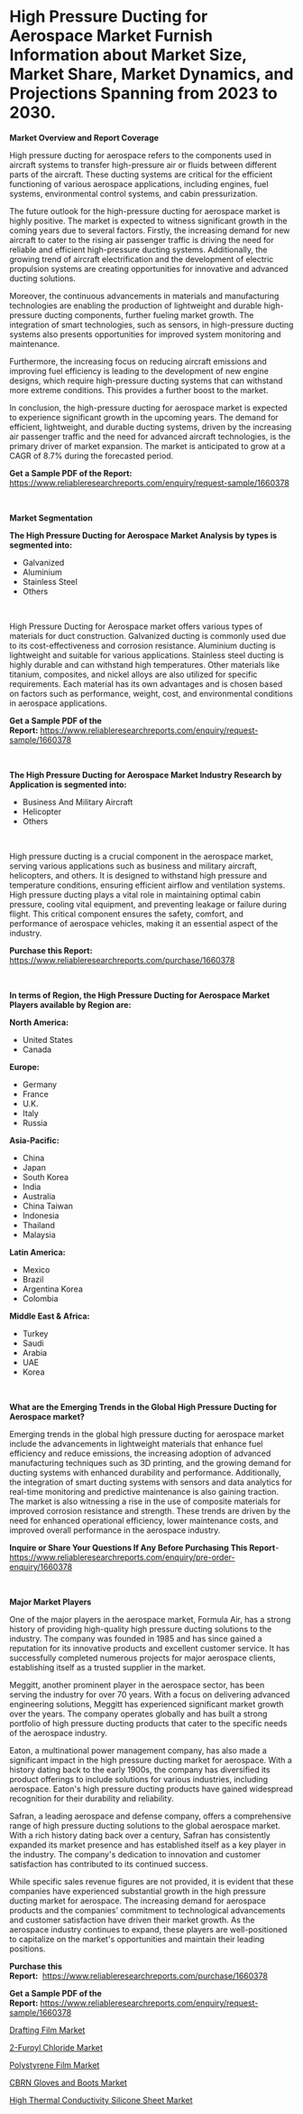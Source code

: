 <p><h1>High Pressure Ducting for Aerospace Market Furnish Information about Market Size, Market Share, Market Dynamics, and Projections Spanning from 2023 to 2030.</h1></p><p><strong>Market Overview and Report Coverage</strong></p>
<p><p>High pressure ducting for aerospace refers to the components used in aircraft systems to transfer high-pressure air or fluids between different parts of the aircraft. These ducting systems are critical for the efficient functioning of various aerospace applications, including engines, fuel systems, environmental control systems, and cabin pressurization.</p><p>The future outlook for the high-pressure ducting for aerospace market is highly positive. The market is expected to witness significant growth in the coming years due to several factors. Firstly, the increasing demand for new aircraft to cater to the rising air passenger traffic is driving the need for reliable and efficient high-pressure ducting systems. Additionally, the growing trend of aircraft electrification and the development of electric propulsion systems are creating opportunities for innovative and advanced ducting solutions.</p><p>Moreover, the continuous advancements in materials and manufacturing technologies are enabling the production of lightweight and durable high-pressure ducting components, further fueling market growth. The integration of smart technologies, such as sensors, in high-pressure ducting systems also presents opportunities for improved system monitoring and maintenance.</p><p>Furthermore, the increasing focus on reducing aircraft emissions and improving fuel efficiency is leading to the development of new engine designs, which require high-pressure ducting systems that can withstand more extreme conditions. This provides a further boost to the market.</p><p>In conclusion, the high-pressure ducting for aerospace market is expected to experience significant growth in the upcoming years. The demand for efficient, lightweight, and durable ducting systems, driven by the increasing air passenger traffic and the need for advanced aircraft technologies, is the primary driver of market expansion. The market is anticipated to grow at a CAGR of 8.7% during the forecasted period.</p></p>
<p><strong>Get a Sample PDF of the Report:</strong> <a href="https://www.reliableresearchreports.com/enquiry/request-sample/1660378">https://www.reliableresearchreports.com/enquiry/request-sample/1660378</a></p>
<p>&nbsp;</p>
<p><strong>Market Segmentation</strong></p>
<p><strong>The High Pressure Ducting for Aerospace Market Analysis by types is segmented into:</strong></p>
<p><ul><li>Galvanized</li><li>Aluminium</li><li>Stainless Steel</li><li>Others</li></ul></p>
<p>&nbsp;</p>
<p><p>High Pressure Ducting for Aerospace market offers various types of materials for duct construction. Galvanized ducting is commonly used due to its cost-effectiveness and corrosion resistance. Aluminium ducting is lightweight and suitable for various applications. Stainless steel ducting is highly durable and can withstand high temperatures. Other materials like titanium, composites, and nickel alloys are also utilized for specific requirements. Each material has its own advantages and is chosen based on factors such as performance, weight, cost, and environmental conditions in aerospace applications.</p></p>
<p><strong>Get a Sample PDF of the Report:</strong>&nbsp;<a href="https://www.reliableresearchreports.com/enquiry/request-sample/1660378">https://www.reliableresearchreports.com/enquiry/request-sample/1660378</a></p>
<p>&nbsp;</p>
<p><strong>The High Pressure Ducting for Aerospace Market Industry Research by Application is segmented into:</strong></p>
<p><ul><li>Business And Military Aircraft</li><li>Helicopter</li><li>Others</li></ul></p>
<p>&nbsp;</p>
<p><p>High pressure ducting is a crucial component in the aerospace market, serving various applications such as business and military aircraft, helicopters, and others. It is designed to withstand high pressure and temperature conditions, ensuring efficient airflow and ventilation systems. High pressure ducting plays a vital role in maintaining optimal cabin pressure, cooling vital equipment, and preventing leakage or failure during flight. This critical component ensures the safety, comfort, and performance of aerospace vehicles, making it an essential aspect of the industry.</p></p>
<p><strong>Purchase this Report:</strong>&nbsp; <a href="https://www.reliableresearchreports.com/purchase/1660378">https://www.reliableresearchreports.com/purchase/1660378</a></p>
<p>&nbsp;</p>
<p><strong>In terms of Region, the High Pressure Ducting for Aerospace Market Players available by Region are:</strong></p>
<p>
    <p> <strong> North America: </strong>
        <ul>
            <li>United States</li>
            <li>Canada</li>
        </ul>
        </p> 
    <p> <strong> Europe: </strong>
        <ul>
            <li>Germany</li>
            <li>France</li>
            <li>U.K.</li>
            <li>Italy</li>
            <li>Russia</li>
        </ul>
        </p> 
    <p> <strong> Asia-Pacific: </strong>
        <ul>
            <li>China</li>
            <li>Japan</li>
            <li>South Korea</li>
            <li>India</li>
            <li>Australia</li>
            <li>China Taiwan</li>
            <li>Indonesia</li>
            <li>Thailand</li>
            <li>Malaysia</li>
        </ul>
        </p> 
    <p> <strong> Latin America: </strong>
        <ul>
            <li>Mexico</li>
            <li>Brazil</li>
            <li>Argentina Korea</li>
            <li>Colombia</li>
        </ul>
        </p> 
    <p> <strong> Middle East & Africa: </strong>
        <ul>
            <li>Turkey</li>
            <li>Saudi</li>
            <li>Arabia</li>
            <li>UAE</li>
            <li>Korea</li>
        </ul>
    </p>
    </p>
<p>&nbsp;</p>
<p><strong>What are the Emerging Trends in the Global High Pressure Ducting for Aerospace market?</strong></p>
<p><p>Emerging trends in the global high pressure ducting for aerospace market include the advancements in lightweight materials that enhance fuel efficiency and reduce emissions, the increasing adoption of advanced manufacturing techniques such as 3D printing, and the growing demand for ducting systems with enhanced durability and performance. Additionally, the integration of smart ducting systems with sensors and data analytics for real-time monitoring and predictive maintenance is also gaining traction. The market is also witnessing a rise in the use of composite materials for improved corrosion resistance and strength. These trends are driven by the need for enhanced operational efficiency, lower maintenance costs, and improved overall performance in the aerospace industry.</p></p>
<p><strong>Inquire or Share Your Questions If Any Before Purchasing This Report</strong>- <a href="https://www.reliableresearchreports.com/enquiry/pre-order-enquiry/1660378">https://www.reliableresearchreports.com/enquiry/pre-order-enquiry/1660378</a></p>
<p>&nbsp;</p>
<p><strong>Major Market Players</strong></p>
<p><p>One of the major players in the aerospace market, Formula Air, has a strong history of providing high-quality high pressure ducting solutions to the industry. The company was founded in 1985 and has since gained a reputation for its innovative products and excellent customer service. It has successfully completed numerous projects for major aerospace clients, establishing itself as a trusted supplier in the market.</p><p>Meggitt, another prominent player in the aerospace sector, has been serving the industry for over 70 years. With a focus on delivering advanced engineering solutions, Meggitt has experienced significant market growth over the years. The company operates globally and has built a strong portfolio of high pressure ducting products that cater to the specific needs of the aerospace industry.</p><p>Eaton, a multinational power management company, has also made a significant impact in the high pressure ducting market for aerospace. With a history dating back to the early 1900s, the company has diversified its product offerings to include solutions for various industries, including aerospace. Eaton's high pressure ducting products have gained widespread recognition for their durability and reliability.</p><p>Safran, a leading aerospace and defense company, offers a comprehensive range of high pressure ducting solutions to the global aerospace market. With a rich history dating back over a century, Safran has consistently expanded its market presence and has established itself as a key player in the industry. The company's dedication to innovation and customer satisfaction has contributed to its continued success.</p><p>While specific sales revenue figures are not provided, it is evident that these companies have experienced substantial growth in the high pressure ducting market for aerospace. The increasing demand for aerospace products and the companies' commitment to technological advancements and customer satisfaction have driven their market growth. As the aerospace industry continues to expand, these players are well-positioned to capitalize on the market's opportunities and maintain their leading positions.</p></p>
<p><strong>Purchase this Report:</strong>&nbsp;&nbsp;<a href="https://www.reliableresearchreports.com/purchase/1660378">https://www.reliableresearchreports.com/purchase/1660378</a></p>
<p></p>
<p><strong>Get a Sample PDF of the Report:</strong>&nbsp;<a href="https://www.reliableresearchreports.com/enquiry/request-sample/1660378">https://www.reliableresearchreports.com/enquiry/request-sample/1660378</a></p>
<p><p><a href="https://medium.com/@rogerking1949/drafting-film-market-competitive-analysis-market-trends-and-forecast-to-2030-2873638144d1">Drafting Film Market</a></p><p><a href="https://github.com/mahnoor2003/Market-Research-Report-List-1/blob/main/2-furoyl-chloride-market.md">2-Furoyl Chloride Market</a></p><p><a href="https://medium.com/@beaublock2023/polystyrene-film-market-insight-market-trends-growth-forecasted-from-2023-to-2030-c66c74fdaa26">Polystyrene Film Market</a></p><p><a href="https://www.linkedin.com/pulse/cbrn-gloves-boots-market-size-2023-2030-global-industrial-fkuze/">CBRN Gloves and Boots Market</a></p><p><a href="https://github.com/abdelrhmankishk22/Market-Research-Report-List-1/blob/main/high-thermal-conductivity-silicone-sheet-market.md">High Thermal Conductivity Silicone Sheet Market</a></p></p>